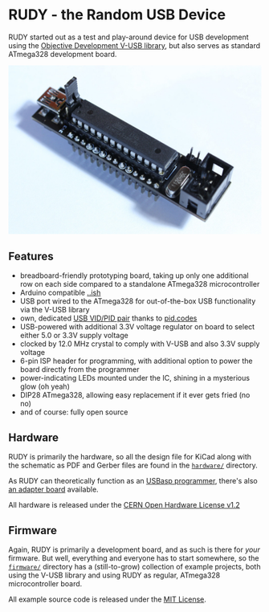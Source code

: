 # RUDY - the Random USB Device

RUDY started out as a test and play-around device for USB development using the [Objective Development V-USB library](https://www.obdev.at/products/vusb/index.html), but also serves as standard ATmega328 development board.

![RUDY](images/rudy.jpg)

## Features

- breadboard-friendly prototyping board, taking up only one additional row on each side compared to a standalone ATmega328 microcontroller
- Arduino compatible [..ish](firmware/arduino/)
- USB port wired to the ATmega328 for out-of-the-box USB functionality via the V-USB library
- own, dedicated [USB VID/PID pair](http://pid.codes/1209/B00B/) thanks to [pid.codes](http://pid.codes/)
- USB-powered with additional 3.3V voltage regulator on board to select either 5.0 or 3.3V supply voltage
- clocked by 12.0 MHz crystal to comply with V-USB and also 3.3V supply voltage
- 6-pin ISP header for programming, with additional option to power the board directly from the programmer
- power-indicating LEDs mounted under the IC, shining in a mysterious glow (oh yeah)
- DIP28 ATmega328, allowing easy replacement if it ever gets fried (no no)
- and of course: fully open source


## Hardware

RUDY is primarily the hardware, so all the design file for KiCad along with the schematic as PDF and Gerber files are found in the [`hardware/`](hardware/rudy/) directory.

As RUDY can theoretically function as an [USBasp programmer](https://www.fischl.de/usbasp/), there's also [an adapter board](hardware/usbasp-adapter) available.

All hardware is released under the [CERN Open Hardware License v1.2](https://ohwr.org/project/licenses/wikis/cern-ohl-v1.2)

## Firmware

Again, RUDY is primarily a development board, and as such is there for _your_ firmware. But well, everything and everyone has to start somewhere, so the [`firmware/`](firmware/) directory has a (still-to-grow) collection of example projects, both using the V-USB library and using RUDY as regular, ATmega328 microcontroller board.

All example source code is released under the [MIT License](https://choosealicense.com/licenses/mit/).

